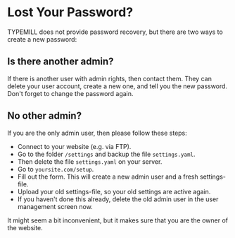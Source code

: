 # Lost Your Password?

TYPEMILL does not provide password recovery, but there are two ways to create a new password:

## Is there another admin?

If there is another user with admin rights, then contact them. They can delete your user account, create a new one, and tell you the new password. Don't forget to change the password again.

## No other admin?

If you are the only admin user, then please follow these steps: 

* Connect to your website (e.g. via FTP).
* Go to the folder `/settings` and backup the file `settings.yaml`.
* Then delete the file `settings.yaml` on your server.
* Go to `yoursite.com/setup`.
* Fill out the form. This will create a new admin user and a fresh settings-file.
* Upload your old settings-file, so your old settings are active again.
* If you haven't done this already, delete the old admin user in the user management screen now.

It might seem a bit inconvenient, but it makes sure that you are the owner of the website.

